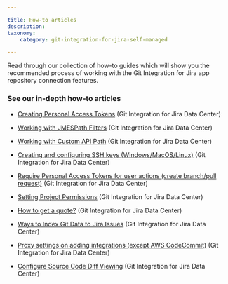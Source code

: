 ```yaml
---

title: How-to articles
description:
taxonomy:
    category: git-integration-for-jira-self-managed

---
```


Read through our collection of how-to guides which will show you the recommended process of working with the Git Integration for Jira app repository connection features.

### See our in-depth how-to articles

*   [Creating Personal Access Tokens](/wiki/spaces/GIJDC/pages/107380737/Creating+Personal+Access+Tokens) (Git Integration for Jira Data Center)

*   [Working with JMESPath Filters](/wiki/spaces/GIJDC/pages/135430238/Working+with+JMESPath+Filters) (Git Integration for Jira Data Center)

*   [Working with Custom API Path](/wiki/spaces/GIJDC/pages/135331922/Working+with+Custom+API+Path) (Git Integration for Jira Data Center)

*   [Creating and configuring SSH keys (Windows/MacOS/Linux)](/wiki/spaces/GIJDC/pages/183271450) (Git Integration for Jira Data Center)

*   [Require Personal Access Tokens for user actions (create branch/pull request)](/wiki/spaces/GIJDC/pages/317390849) (Git Integration for Jira Data Center)

*   [Setting Project Permissions](/wiki/spaces/GIJDC/pages/509444154/Setting+Project+Permissions) (Git Integration for Jira Data Center)

*   [How to get a quote?](/wiki/spaces/GIJDC/pages/1165721603) (Git Integration for Jira Data Center)

*   [Ways to Index Git Data to Jira Issues](/wiki/spaces/GIJDC/pages/1207828916/Ways+to+Index+Git+Data+to+Jira+Issues) (Git Integration for Jira Data Center)

*   [Proxy settings on adding integrations (except AWS CodeCommit)](/wiki/spaces/GIJDC/pages/1808007195) (Git Integration for Jira Data Center)

*   [Configure Source Code Diff Viewing](/wiki/spaces/GIJDC/pages/2054881287/Configure+Source+Code+Diff+Viewing) (Git Integration for Jira Data Center)